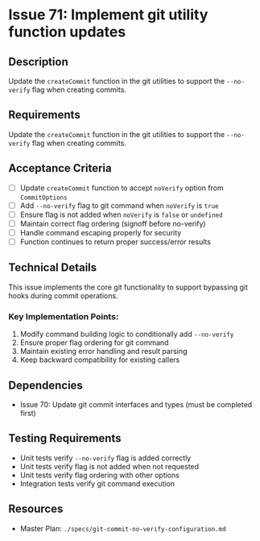 # Issue 71: Implement git utility function updates

## Description
Update the `createCommit` function in the git utilities to support the `--no-verify` flag when creating commits.

## Requirements

Update the `createCommit` function in the git utilities to support the `--no-verify` flag when creating commits.

## Acceptance Criteria
- [ ] Update `createCommit` function to accept `noVerify` option from `CommitOptions`
- [ ] Add `--no-verify` flag to git command when `noVerify` is `true`
- [ ] Ensure flag is not added when `noVerify` is `false` or `undefined`
- [ ] Maintain correct flag ordering (signoff before no-verify)
- [ ] Handle command escaping properly for security
- [ ] Function continues to return proper success/error results

## Technical Details
This issue implements the core git functionality to support bypassing git hooks during commit operations.

### Key Implementation Points:
1. Modify command building logic to conditionally add `--no-verify`
2. Ensure proper flag ordering for git command
3. Maintain existing error handling and result parsing
4. Keep backward compatibility for existing callers

## Dependencies
- Issue 70: Update git commit interfaces and types (must be completed first)

## Testing Requirements
- Unit tests verify `--no-verify` flag is added correctly
- Unit tests verify flag is not added when not requested
- Unit tests verify flag ordering with other options
- Integration tests verify git command execution

## Resources
- Master Plan: `./specs/git-commit-no-verify-configuration.md`
